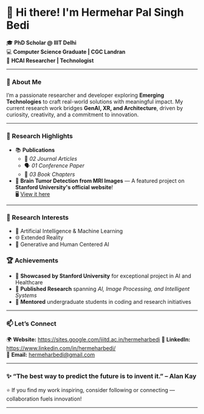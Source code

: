 # 👋 Hi there! I'm Hermehar Pal Singh Bedi  

🎓 **PhD Scholar @ IIIT Delhi**  
💻 **Computer Science Graduate | CGC Landran**  
🌟 **HCAI Researcher | Technologist**

---

### 🚀 About Me  

I’m a passionate researcher and developer exploring **Emerging Technologies** to craft real-world solutions with meaningful impact. My current research work bridges **GenAI, XR, and Architecture**, driven by curiosity, creativity, and a commitment to innovation.  

---

### 🧠 Research Highlights  

- 📚 **Publications**  
  - 📰 *02 Journal Articles*  
  - 🗣️ *01 Conference Paper*  
  - 📘 *03 Book Chapters*
- 🧬 **Brain Tumor Detection from MRI Images** — A featured project on **Stanford University's official website**!  
  🖥️ [View it here](https://codeinplace.stanford.edu/2021/showcase/152)   

---

### 🔬 Research Interests  

- 🧠 Artificial Intelligence & Machine Learning
- 🌐 Extended Reality
- 🧩 Generative and Human Centered AI

### 🏆 Achievements  

- 🥇 **Showcased by Stanford University** for exceptional project in AI and Healthcare  
- 🔭 **Published Research** spanning *AI, Image Processing, and Intelligent Systems*  
- 🧩 **Mentored** undergraduate students in coding and research initiatives  

---

### 📫 Let’s Connect  

🌍 **Website:** https://sites.google.com/iiitd.ac.in/hermeharbedi
💼 **LinkedIn:** https://www.linkedin.com/in/hermeharbedi/  
📧 **Email:** hermeharbedi@gmail.com  

---

### ✨ “The best way to predict the future is to invent it.” – Alan Kay  

⭐ If you find my work inspiring, consider following or connecting — collaboration fuels innovation!

---
